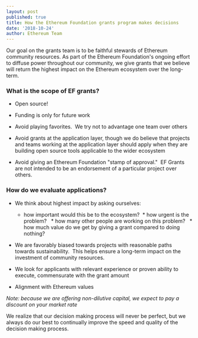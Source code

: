 ```yaml
---
layout: post
published: true
title: How the Ethereum Foundation grants program makes decisions
date: '2018-10-24'
author: Ethereum Team
---
```


Our goal on the grants team is to be faithful stewards of Ethereum community resources. As part of the Ethereum Foundation's ongoing effort to diffuse power throughout our community, we give grants that we believe will return the highest impact on the Ethereum ecosystem over the long-term.

### What is the scope of EF grants?

* Open source!

* Funding is only for future work

* Avoid playing favorites.  We try not to advantage one team over others

* Avoid grants at the application layer, though we do believe that projects and teams working at the application layer should apply when they are building open source tools applicable to the wider ecosystem

* Avoid giving an Ethereum Foundation "stamp of approval."  EF Grants are not intended to be an endorsement of a particular project over others.

### How do we evaluate applications?

* We think about highest impact by asking ourselves:
  * how important would this be to the ecosystem?
  * how urgent is the problem?
  * how many other people are working on this problem?
  * how much value do we get by giving a grant compared to doing nothing?

* We are favorably biased towards projects with reasonable paths towards sustainability.  This helps ensure a long-term impact on the investment of community resources.

* We look for applicants with relevant experience or proven ability to execute, commensurate with the grant amount

* Alignment with Ethereum values

*Note: because we are offering non-dilutive capital, we expect to pay a discount on your market rate*

We realize that our decision making process will never be perfect, but we always do our best to continually improve the speed and quality of the decision making process.
